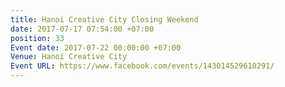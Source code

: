 ```yaml
---
title: Hanoi Creative City Closing Weekend
date: 2017-07-17 07:54:00 +07:00
position: 33
Event date: 2017-07-22 00:00:00 +07:00
Venue: Hanoi Creative City
Event URL: https://www.facebook.com/events/143014529610291/
---
```



